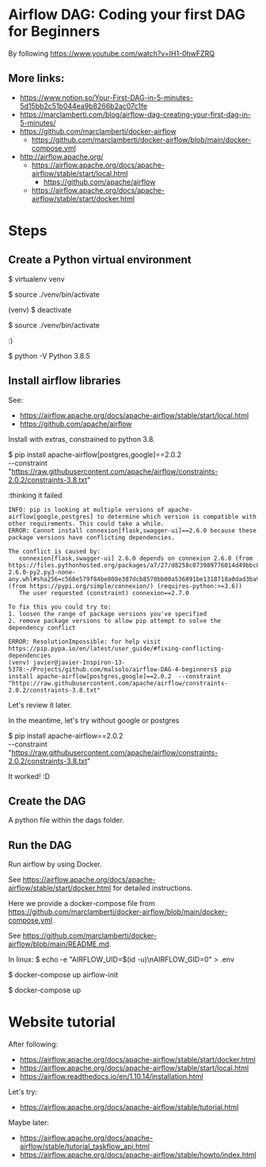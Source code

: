 # Airflow DAG: Coding your first DAG for Beginners 

By following https://www.youtube.com/watch?v=IH1-0hwFZRQ

## More links:

* https://www.notion.so/Your-First-DAG-in-5-minutes-5d15bb2c51b044ea9b8266b2ac07c1fe
* https://marclamberti.com/blog/airflow-dag-creating-your-first-dag-in-5-minutes/
* https://github.com/marclamberti/docker-airflow
	* https://github.com/marclamberti/docker-airflow/blob/main/docker-compose.yml
* http://airflow.apache.org/
	* https://airflow.apache.org/docs/apache-airflow/stable/start/local.html
		* https://github.com/apache/airflow
	* https://airflow.apache.org/docs/apache-airflow/stable/start/docker.html

# Steps

## Create a Python virtual environment

$ virtualenv venv

$ source ./venv/bin/activate

(venv) $ deactivate

$ source ./venv/bin/activate

:)

$ python -V
Python 3.8.5

## Install airflow libraries

See:
* https://airflow.apache.org/docs/apache-airflow/stable/start/local.html
* https://github.com/apache/airflow

Install with extras, constrained to python 3.8.

$ pip install apache-airflow[postgres,google]==2.0.2 \
 --constraint "https://raw.githubusercontent.com/apache/airflow/constraints-2.0.2/constraints-3.8.txt"

 :thinking it failed

 ```
 INFO: pip is looking at multiple versions of apache-airflow[google,postgres] to determine which version is compatible with other requirements. This could take a while.
ERROR: Cannot install connexion[flask,swagger-ui]==2.6.0 because these package versions have conflicting dependencies.

The conflict is caused by:
    connexion[flask,swagger-ui] 2.6.0 depends on connexion 2.6.0 (from https://files.pythonhosted.org/packages/a7/27/d8258c073989776014d49bbc8049a9b0842aaf776f462158d8a885f8c6a2/connexion-2.6.0-py2.py3-none-any.whl#sha256=c568e579f84be808e387dcb8570bb00a536891be1318718a0dad3ba90f034191 (from https://pypi.org/simple/connexion/) (requires-python:>=3.6))
    The user requested (constraint) connexion==2.7.0

To fix this you could try to:
1. loosen the range of package versions you've specified
2. remove package versions to allow pip attempt to solve the dependency conflict

ERROR: ResolutionImpossible: for help visit https://pip.pypa.io/en/latest/user_guide/#fixing-conflicting-dependencies
(venv) javier@javier-Inspiron-13-5378:~/Projects/github.com/malsolo/airflow-DAG-4-beginners$ pip install apache-airflow[postgres,google]==2.0.2  --constraint "https://raw.githubusercontent.com/apache/airflow/constraints-2.0.2/constraints-3.8.txt"
 ```

 Let's review it later.

 In the meantime, let's try without google or postgres

 $ pip install apache-airflow==2.0.2 \
 --constraint "https://raw.githubusercontent.com/apache/airflow/constraints-2.0.2/constraints-3.8.txt"

 It worked! :D

 ## Create the DAG

 A python file within the dags folder.

## Run the DAG

Run airflow by using Docker.

See https://airflow.apache.org/docs/apache-airflow/stable/start/docker.html for detailed instructions.

Here we provide a docker-compose file from https://github.com/marclamberti/docker-airflow/blob/main/docker-compose.yml.

See https://github.com/marclamberti/docker-airflow/blob/main/README.md.

In linux:
$ echo -e "AIRFLOW_UID=$(id -u)\nAIRFLOW_GID=0" > .env

$ docker-compose up airflow-init

$ docker-compose up

# Website tutorial

After following:
* https://airflow.apache.org/docs/apache-airflow/stable/start/docker.html
* https://airflow.apache.org/docs/apache-airflow/stable/start/local.html
* https://airflow.readthedocs.io/en/1.10.14/installation.html

Let's try:
* https://airflow.apache.org/docs/apache-airflow/stable/tutorial.html

Maybe later: 
* https://airflow.apache.org/docs/apache-airflow/stable/tutorial_taskflow_api.html
* https://airflow.apache.org/docs/apache-airflow/stable/howto/index.html






## 



